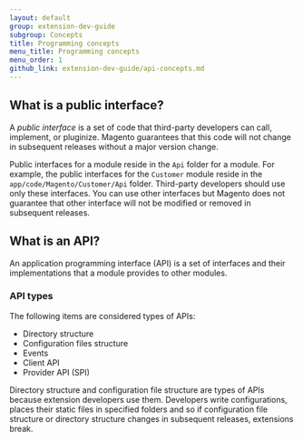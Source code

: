 ```yaml
---
layout: default
group: extension-dev-guide
subgroup: Concepts
title: Programming concepts
menu_title: Programming concepts
menu_order: 1
github_link: extension-dev-guide/api-concepts.md
---
```


<h2 id="public-interface">What is a public interface?</h2>
<p>A <i>public interface</i> is a set of code that third-party developers can call, implement, or pluginize. Magento guarantees that this code will not change in subsequent releases without a major version change.</p>
<p>Public interfaces for a module reside in the <code>Api</code> folder for a module. For example, the public interfaces for the <code>Customer</code> module reside in the <code>app/code/Magento/Customer/Api</code> folder.
   Third-party developers should use only these interfaces.
   You can use other interfaces but Magento does not guarantee that other interface will not be modified or removed in subsequent releases.
</p>
<h2 id="api-definition">What is an API?</h2>
<p>An application programming interface (API) is a set of interfaces and their implementations that a module provides to other modules.</p>
<h3 id="api-types">API types</h3>
<p>The following items are considered types of APIs:</p>
<ul>
   <li>Directory structure</li>
   <li>Configuration files structure</li>
   <li>Events</li>
   <li>Client API</li>
   <li>Provider API (SPI)</li>
</ul>
<p>Directory structure and configuration file structure are types of APIs because extension developers use them. Developers write configurations, places their static files in specified folders and so if configuration file structure or directory structure changes in subsequent releases, extensions break.</p>




